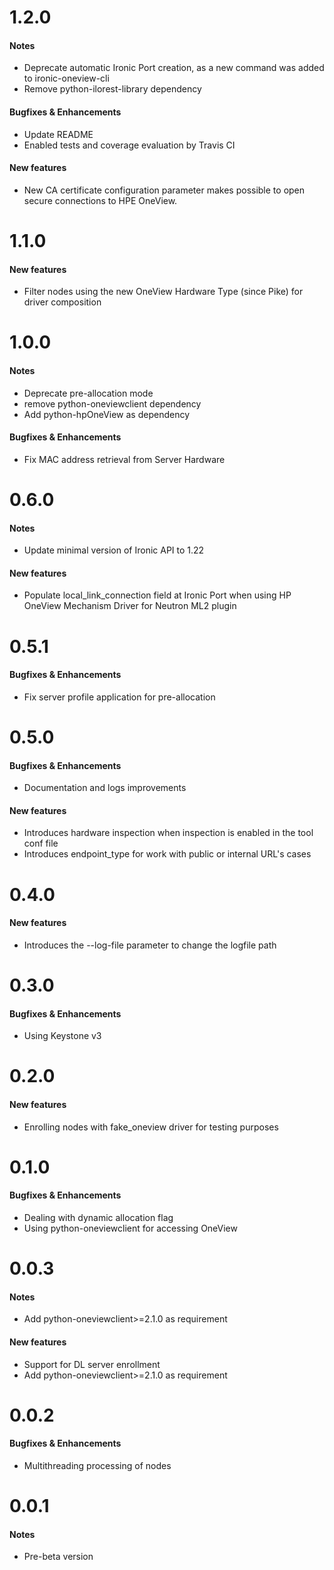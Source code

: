 # 1.2.0

#### Notes
- Deprecate automatic Ironic Port creation, as a new command was added to ironic-oneview-cli
- Remove python-ilorest-library dependency

#### Bugfixes & Enhancements
- Update README
- Enabled tests and coverage evaluation by Travis CI

#### New features
- New CA certificate configuration parameter makes possible to open secure connections to HPE OneView.


# 1.1.0

#### New features
- Filter nodes using the new OneView Hardware Type (since Pike) for driver composition


# 1.0.0

#### Notes
- Deprecate pre-allocation mode
- remove python-oneviewclient dependency
- Add python-hpOneView as dependency

#### Bugfixes & Enhancements
- Fix MAC address retrieval from Server Hardware


# 0.6.0

#### Notes
- Update minimal version of Ironic API to 1.22

#### New features
- Populate local_link_connection field at Ironic Port when using HP OneView Mechanism Driver for Neutron ML2 plugin


# 0.5.1

#### Bugfixes & Enhancements
- Fix server profile application for pre-allocation


# 0.5.0

#### Bugfixes & Enhancements
- Documentation and logs improvements

#### New features
- Introduces hardware inspection when inspection is enabled in the tool conf file
- Introduces endpoint_type for work with public or internal URL's cases


# 0.4.0

#### New features
- Introduces the --log-file parameter to change the logfile path


# 0.3.0

#### Bugfixes & Enhancements
- Using Keystone v3


# 0.2.0

#### New features
- Enrolling nodes with fake_oneview driver for testing purposes


# 0.1.0

#### Bugfixes & Enhancements
- Dealing with dynamic allocation flag
- Using python-oneviewclient for accessing OneView


# 0.0.3

#### Notes
- Add python-oneviewclient>=2.1.0 as requirement

#### New features
- Support for DL server enrollment
- Add python-oneviewclient>=2.1.0 as requirement


# 0.0.2

#### Bugfixes & Enhancements
- Multithreading processing of nodes


# 0.0.1

#### Notes

- Pre-beta version
